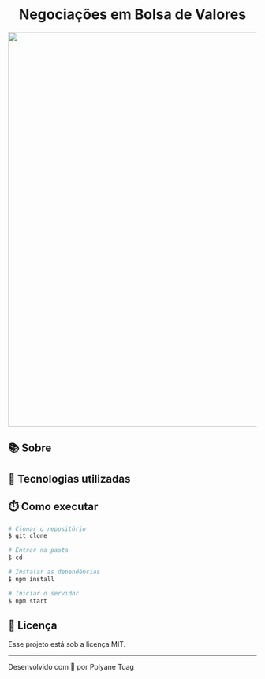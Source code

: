 <div align="center" justify-content="space-between">
  <h1>Negociações em Bolsa de Valores</h1>
</div>

<div align="center">
    <img width= '800' src="" /> 
</div>

## 📚 Sobre

## 🚀 Tecnologias utilizadas

## ⏱️ Como executar

```bash
# Clonar o repositório
$ git clone

# Entrar na pasta
$ cd

# Instalar as dependências
$ npm install

# Iniciar o servidor
$ npm start
```

## 📝 Licença

Esse projeto está sob a licença MIT.

---

Desenvolvido com 💜 por Polyane Tuag
